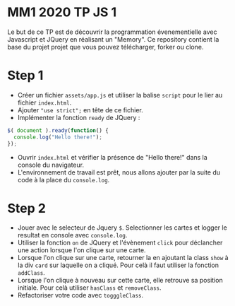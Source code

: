 # MM1 2020 TP JS 1

Le but de ce TP est de découvrir la programmation évenementielle avec Javascript et JQuery en réalisant un "Memory".
Ce repository contient la base du projet projet que vous pouvez télécharger, forker ou clone.

# Step 1

- Créer un fichier `assets/app.js` et utiliser la balise `script` pour le lier au fichier `index.html`.
- Ajouter `"use strict";` en tête de ce fichier.
- Implémenter la fonction `ready` de JQuery : 
```js
$( document ).ready(function() {
  console.log("Hello there!");
});
```
- Ouvrir `index.html` et vérifier la présence de "Hello there!" dans la console du navigateur.
- L'environnement de travail est prêt, nous allons ajouter par la suite du code à la place du `console.log`.

# Step 2

- Jouer avec le selecteur de Jquery `$`. Selectionner les cartes et logger le resultat en console avec `console.log`.
- Utiliser la fonction `on` de JQuery et l'évènement `click` pour déclancher une action lorsque l'on clique sur une carte. 
- Lorsque l'on clique sur une carte, retourner la en ajoutant la class `show` à la div `card` sur laquelle on a cliqué. Pour celà il faut utiliser la fonction `addClass`.
- Lorsque l'on clique à nouveau sur cette carte, elle retrouve sa position initiale. Pour celà utiliser `hasClass` et `removeClass`.
- Refactoriser votre code avec `togggleClass`.
